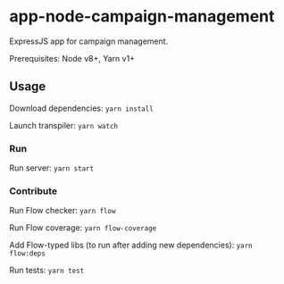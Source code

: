 
# app-node-campaign-management

ExpressJS app for campaign management.

Prerequisites: Node v8+, Yarn v1+

## Usage

Download dependencies: `yarn install`

Launch transpiler: `yarn watch`

### Run

Run server: `yarn start`

### Contribute

Run Flow checker: `yarn flow`

Run Flow coverage: `yarn flow-coverage`

Add Flow-typed libs (to run after adding new dependencies): `yarn flow:deps`

Run tests: `yarn test`